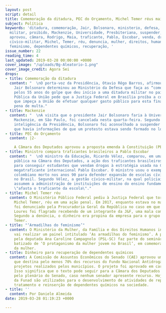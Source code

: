 ```yaml
---
layout: post
script: detail
title: Comemoração da ditadura, PEC do Orçamento, Michel Temer réus mais notícias
subject: Política
keywords: 'ditadura, comemoração, Jair, Bolsonaro, ministerio, defesa, 55, anos, golpe,
  militar, proibido, Mackenzie, Universidade, Presbiteriana, suspender, PEC, Orçamento,
  aprovou, câmara, Rodrigo, Maia, traficante, Pablo, Escobar, venda, drogas, policiais,
  cívico-militar, Michel, Temer, réu, denuncia, mulher, direitos, humanos, armadilhas,
  feminismo, dependentes químicos, recuperação, '
issue_number: 22
reading_time: 4
last_updated: 2019-03-28 00:00:00 +0000
cover_image: "/uploads/Bg-Aleatorio-1.png"
cover_image_credit: Agora Sei
drops:
- title: Comemoração da ditadura
  content: "  \nO porta-voz da Presidência, Otavio Rêgo Barros, afirmou que o presidente
    Jair Bolsonaro determinou ao Ministério da Defesa que faça as “comemorações devidas”
    pelos 55 anos do golpe que deu início a uma ditadura militar no país. A Defensoria
    Pública da União pede que a Justiça Federal em Brasília proíba a comemoração e
    que impeça a União de efetuar qualquer gasto público para esta finalidade sob
    pena de multa."
- title: Mackenzie
  content: "  \nA visita que o presidente Jair Bolsonaro faria à Universidade Presbiteriana
    Mackenzie, em São Paulo, foi cancelada nesta quarta-feira. Segundo o setor de
    inteligência da Presidência, Bolsonaro foi aconselhado a suspender a visita já
    que havia informações de que um protesto estava sendo formado no local."
- title: PEC do Orçamento
  content: |2-

    A Câmara dos Deputados aprovou a proposta emenda à Constituição (PEC) que obriga o governo federal a executar todos os investimentos previstos no Orçamento, ou seja, reduz o poder do governo sobre o orçamento. A PEC foi aprovada no primeiro turno por 448 votos a 3 e, em segundo turno por 453 votos a 6. O texto segue agora para o Senado. Em nota, o presidente da Câmara, Rodrigo Maia diz que a PEC respeita a ‘disciplina fiscal’ e não foi uma medida ‘política’.
- title: Ministro compara traficantes brasileiros a Pablo Escobar
  content: "  \nO ministro da Educação, Ricardo Vélez, comparou, em uma audiência
    pública na Câmara dos Deputados, a ação dos traficantes brasileiros nas escolas
    para conseguir estudantes que vendam drogas à estratégia usada na Colômbia pelo
    megatraficante internacional Pablo Escobar. O ministro usou o exemplo do traficante
    colombiano morto nos anos 90 para defender expansão de escolas cívico-militares
    no Brasil. Segundo Vélez, a gestão cívico-militar, na qual policiais militares
    assumem a administração de instituições de ensino do ensino fundamental e médio,
    \"afasta o traficante da escola\"."
- title: Michel Temer réu
  content: O Ministério Público Federal pediu à Justiça Federal que torne o ex-presidente,
    Michel Temer, réu em uma ação penal. Em 2017, enquanto estava no mandato, Temer
    foi denunciado pela Procuradoria Geral da República no caso em que Rodrigo Rocha
    Loures foi flagrado recebendo de um integrante da J&F, uma mala com R$ 500 mil.
    Segundo a denúncia, o dinheiro era propina da empresa para o grupo político de
    Temer.
- title: "‘Armadilhas do feminismo’"
  content: O Ministério da Mulher, da Família e dos Direitos Humanos informou que
    vai realizar um painel intitulado ‘As armadilhas do feminismo’. A palestra apresentada
    pela deputada Ana Caroline Campagnolo (PSL-SC) faz parte do seminário da pasta
    batizado de ‘O protagonismo da mulher jovem no Brasil’, em comemoração ao mês
    da mulher.
- title: Dinheiro para recuperação de dependentes químicos
  content: A Comissão de Assuntos Econômicos do Senado (CAE) aprovou uma proposta
    que destina pelo menos 70% dos recursos do Fundo Nacional Antidrogas (Funad) para
    projetos realizados pelos municípios. O projeto foi aprovado em caráter terminativo.
    Isso significa que o texto pode seguir para a Câmara dos Deputados sem passar
    pelo plenário do Senado, caso nenhum senador apresente recurso. Hoje os recursos
    da Funad são utilizados para o desenvolvimento de atividades de repressão, prevenção,
    tratamento e reinserção de dependentes químicos na sociedade.
- title: ''
  content: Por Daniele Almeida
date: 2019-03-28 01:19:23 +0000

---
```

